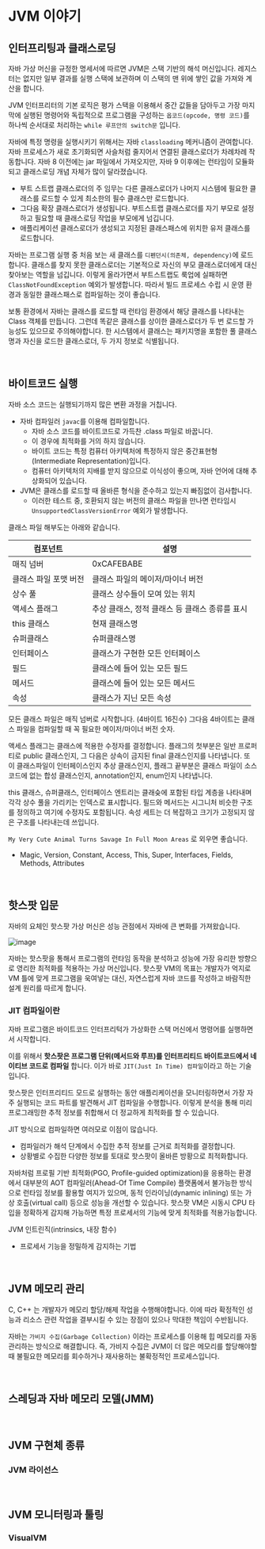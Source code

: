 # JVM 이야기

## 인터프리팅과 클래스로딩

자바 가상 머신을 규정한 명세서에 따르면 JVM은 스택 기반의 해석 머신입니다. 레지스터는 없지만 일부 결과를 실행 스택에 보관하며 이 스택의 맨 위에 쌓인 값을 가져와 계산을 합니다.

JVM 인터프리터의 기본 로직은 평가 스택을 이용해서 중간 값들을 담아두고 가장 마지막에 실행된 명령어와 독립적으로 프로그램을 구성하는 `옵코드(opcode, 명령 코드)`를 하나씩 순서대로 처리하는 `while 루프안의 switch문` 입니다.

자바에 특정 명령을 실행시키기 위해서는 자바 `classloading` 메커니즘이 관여합니다. 자바 프로세스가 새로 초기화되면 사슬처럼 줄지어서 연결된 클래스로더가 차례차례 작동합니다. 자바 8 이전에는 jar 파일에서 가져오지만, 자바 9 이후에는 런타임이 모듈화되고 클래스로딩 개념 자체가 많이 달라졌습니다.

- 부트 스트랩 클래스로더의 주 임무는 다른 클래스로더가 나머지 시스템에 필요한 클래스를 로드할 수 있게 최소한의 필수 클래스만 로드합니다.
- 그다음 확장 클래스로더가 생성됩니다. 부트스트랩 클래스로더를 자기 부모로 설정하고 필요할 때 클래스로딩 작업을 부모에게 넘깁니다.
- 애플리케이션 클래스로더가 생성되고 지정된 클래스패스에 위치한 유저 클래스를 로드합니다.

자바는 프로그램 실행 중 처음 보는 새 클래스를 `디펜던시(의존체, dependency)`에 로드합니다. 클래스를 찾지 못한 클래스로더는 기본적으로 자신의 부모 클래스로더에게 대신 찾아보는 역할을 넘깁니다. 이렇게 올라가면서 부트스트랩도 룩업에 실패하면 `ClassNotFoundException` 예외가 발생합니다. 따라서 빌드 프로세스 수립 시 운영 환경과 동일한 클래스패스로 컴파일하는 것이 좋습니다.

보통 환경에서 자바는 클래스를 로드할 때 런타임 환경에서 해당 클래스를 나타내는 Class 객체를 만듭니다. 그런데 똑같은 클래스를 상이한 클래스로더가 두 번 로드할 가능성도 있으므로 주의해야합니다. 한 시스템에서 클래스는 패키지명을 포함한 풀 클래스명과 자신을 로드한 클래스로더, 두 가지 정보로 식별됩니다.

<br/>

## 바이트코드 실행

자바 소스 코드는 실행되기까지 많은 변환 과정을 거칩니다.

- 자바 컴파일러 `javac`를 이용해 컴파일합니다.
  - 자바 소스 코드를 바이트코드로 가득찬 .class 파일로 바꿉니다.
  - 이 경우에 최적화를 거의 하지 않습니다.
  - 바이트 코드는 특정 컴퓨터 아키텍처에 특정하지 않은 중간표현형(Intermediate Representation)입니다.
  - 컴퓨터 아키텍처의 지배를 받지 않으므로 이식성이 좋으며, 자바 언어에 대해 추상화되어 있습니다.
- JVM은 클래스를 로드할 때 올바른 형식을 준수하고 있는지 빠짐없이 검사합니다.
  - 이러한 테스트 중, 호환되지 않는 버전의 클래스 파일을 만나면 런타임시 `UnsupportedClassVersionError` 예외가 발생합니다.

클래스 파일 해부도는 아래와 같습니다.

| 컴포넌트              | 설명                                           |
| --------------------- | ---------------------------------------------- |
| 매직 넘버             | 0xCAFEBABE                                     |
| 클래스 파일 포맷 버전 | 클래스 파일의 메이저/마이너 버전               |
| 상수 풀               | 클래스 상수들이 모여 있는 위치                 |
| 액세스 플래그         | 추상 클래스, 정적 클래스 등 클래스 종류를 표시 |
| this 클래스           | 현재 클래스명                                  |
| 슈퍼클래스            | 슈퍼클래스명                                   |
| 인터페이스            | 클래스가 구현한 모든 인터페이스                |
| 필드                  | 클래스에 들어 있는 모든 필드                   |
| 메서드                | 클래스에 들어 있는 모든 메서드                 |
| 속성                  | 클래스가 지닌 모든 속성                        |

모든 클래스 파일은 매직 넘버로 시작합니다. (4바이트 16진수) 그다음 4바이트는 클래스 파일을 컴파일할 때 꼭 필요한 메이저/마이너 버전 숫자.

액세스 플래그는 클래스에 적용한 수정자를 결정합니다. 플래그의 첫부분은 일반 프로퍼티로 public 클래스인지, 그 다음은 상속이 금지된 final 클래스인지를 나타냅니다. 또 이 클래스파일이 인터페이스인지 추상 클래스인지, 플래그 끝부분은 클래스 파일이 소스 코드에 없는 합성 클래스인지, annotation인지, enum인지 나타냅니다.

this 클래스, 슈퍼클래스, 인터페이스 엔트리는 클래슺에 포함된 타입 계층을 나타내며 각각 상수 풀을 가리키는 인덱스로 표시합니다. 필드와 메서드는 시그니처 비슷한 구조를 정의하고 여기에 수정자도 포함됩니다. 속성 세트는 더 복잡하고 크기가 고정되지 않은 구조를 나타내는데 쓰입니다.

`My Very Cute Animal Turns Savage In Full Moon Areas` 로 외우면 좋습니다.

- Magic, Version, Constant, Access, This, Super, Interfaces, Fields, Methods, Attributes

<br/>

## 핫스팟 입문

자바의 요체인 핫스팟 가상 머신은 성능 관점에서 자바에 큰 변화를 가져왔습니다.

![image](https://user-images.githubusercontent.com/42582516/118801397-edafc480-b8db-11eb-8d6a-b826aac04bda.png)

자바는 핫스팟을 통해서 프로그램의 런타임 동작을 분석하고 성능에 가장 유리한 방향으로 영리한 최적화를 적용하는 가상 머신입니다. 핫스팟 VM의 목표는 개발자가 억지로 VM 틀에 맞게 프로그램을 욱여넣는 대신, 자연스럽게 자바 코드를 작성하고 바람직한 설계 원리를 따르게 합니다.

### JIT 컴파일이란

자바 프로그램은 바이트코드 인터프리턱가 가상화한 스택 머신에서 명령어를 실행하면서 시작합니다.

이를 위해서 **핫스팟은 프로그램 단위(메서드와 루프)를 인터프리티드 바이트코드에서 네이티브 코드로 컴파일** 합니다. 이가 바로 `JIT(Just In Time) 컴파일`이라고 하는 기술입니다.

핫스팟은 인터프리티드 모드로 실행하는 동안 애플리케이션을 모니터링하면서 가장 자주 실행되는 코드 파트를 발견해서 JIT 컴파일을 수행합니다. 이렇게 분석을 통해 미리 프로그래밍한 추적 정보를 취합해서 더 정교하게 최적화를 할 수 있습니다.

JIT 방식으로 컴파일하면 여러모로 이점이 많습니다.

- 컴파일러가 해석 단계에서 수집한 추적 정보를 근거로 최적화를 결정합니다.
- 상황별로 수집한 다양한 정보를 토대로 핫스팟이 올바른 방황으로 최적화합니다.

자바처럼 프로필 기반 최적화(PGO, Profile-guided optimization)을 응용하는 환경에서 대부분의 AOT 컴파일러(Ahead-Of Time Compile) 플랫폼에서 불가능한 방식으로 런타임 정보를 활용할 여지가 있으며, 동적 인라이닝(dynamic inlining) 또는 가상 호출(virtual call) 등으로 성능을 개선할 수 있습니다. 핫스팟 VM은 시동시 CPU 타입을 정확하게 감지해 가능하면 특정 프로세서의 기능에 맞게 최적화를 적용가능합니다.

JVM 인트린직(intrinsics, 내장 함수)

- 프로세서 기능을 정밀하게 감지하는 기법

<br/>

## JVM 메모리 관리

C, C++ 는 개발자가 메모리 할당/해제 작업을 수행해야합니다. 이에 따라 확정적인 성능과 리소스 관련 작업을 결부시킬 수 있는 장점이 있으나 막대한 책임이 수반됩니다.

자바는 `가비지 수집(Garbage Collection)` 이라는 프로세스를 이용해 힙 메모리를 자동 관리하는 방식으로 해결합니다. 즉, 가비지 수집은 JVM이 더 많은 메모리를 할당해야할 때 불필요한 메모리를 회수하거나 재사용하는 불확정적인 프로세스입니다.

<br/>

## 스레딩과 자바 메모리 모델(JMM)

<br/>

## JVM 구현체 종류

### JVM 라이선스

<br/>

## JVM 모니터링과 툴링

### VisualVM
